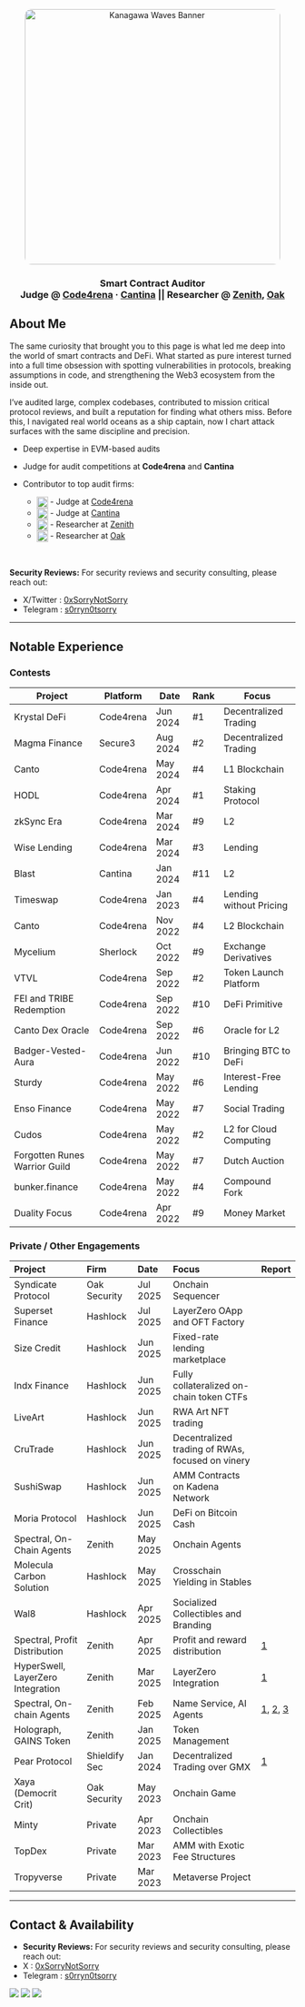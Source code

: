 <p align="center">
  <img src="https://images.alphacoders.com/695/thumb-1920-69561.jpg" alt="Kanagawa Waves Banner" width="450px" style="border-radius:12px; max-width:100%;" />
</p>

<h3 align="center">
  Smart Contract Auditor <br>
  Judge @ <a href="https://code4rena.com">Code4rena</a> · <a href="https://cantina.xyz/">Cantina</a> ||
  Researcher @
  <a href="https://www.zenith.security/">Zenith</a>,
  <a href="https://www.oaksecurity.io/">Oak</a>
</h3>

##  About Me

The same curiosity that brought you to this page is what led me deep into the world of smart contracts and DeFi. What started as pure interest turned into a full time obsession with spotting vulnerabilities in protocols, breaking assumptions in code, and strengthening the Web3 ecosystem from the inside out.

I’ve audited large, complex codebases, contributed to mission critical protocol reviews, and built a reputation for finding what others miss. Before this, I navigated real world oceans as a ship captain, now I chart attack surfaces with the same discipline and precision.

- Deep expertise in EVM-based audits

- Judge for audit competitions at **Code4rena** and **Cantina**

- Contributor to top audit firms:
  - <img src="https://code4rena.com/images/c4-logo-icon.svg" alt="Code4rena Logo" height="20" style="vertical-align: middle;"/> - Judge at [Code4rena](https://code4rena.com)
  - <img src="https://cdn.prod.website-files.com/6741f9996a3c2c0fa84c2df0/678fc5b715d04efdf209cf7a_pictogram-brand-white.svg" alt="Cantina Logo" height="20" style="vertical-align: middle;"/> - Judge at [Cantina](https://cantina.xyz/)
  - <img src="https://cdn.prod.website-files.com/678a0c632f0d4c0da9dc074d/678a0c632f0d4c0da9dc07cb_Logo.svg" alt="Zenith Logo" height="20" style="vertical-align: middle;"/> - Researcher at [Zenith](https://www.zenith.security/)
  - <img src="https://cdn.prod.website-files.com/645954cb638e932c6cd1949a/64596abc1b8dbb2b2e122098_oak-logo-white.svg" alt="Oak Logo" height="20" style="vertical-align: middle;"/> - Researcher at [Oak](https://www.oaksecurity.io/)

<br>

**Security Reviews:** For security reviews and security consulting, please reach out: 
- X/Twitter : [0xSorryNotSorry](https://x.com/0xSorryNotSorry) 
- Telegram  :  [s0rryn0tsorry](https://t.me/s0rryn0tsorry)

---
## Notable Experience

### Contests

| Project                             | Platform      | Date        | Rank  | Focus                                 |
|-------------------------------------|---------------|-------------|-------|----------------------------------------|
| Krystal DeFi                        | Code4rena     | Jun 2024    | #1    | Decentralized Trading                  |
| Magma Finance                       | Secure3       | Aug 2024    | #2    | Decentralized Trading                  |
| Canto                               | Code4rena     | May 2024    | #4    | L1 Blockchain                          |
| HODL                                | Code4rena     | Apr 2024    | #1    | Staking Protocol                       |
| zkSync Era                          | Code4rena     | Mar 2024    | #9    | L2                                     |
| Wise Lending                        | Code4rena     | Mar 2024    | #3    | Lending                                |
| Blast                               | Cantina       | Jan 2024    | #11   | L2                                     |
| Timeswap                            | Code4rena     | Jan 2023    | #4    | Lending without Pricing                |
| Canto                               | Code4rena     | Nov 2022    | #4    | L2 Blockchain                          |
| Mycelium                            | Sherlock      | Oct 2022    | #9    | Exchange Derivatives                   |
| VTVL                                | Code4rena     | Sep 2022    | #2    | Token Launch Platform                  |
| FEI and TRIBE Redemption            | Code4rena     | Sep 2022    | #10   | DeFi Primitive                         |
| Canto Dex Oracle                    | Code4rena     | Sep 2022    | #6    | Oracle for L2                          |
| Badger-Vested-Aura                  | Code4rena     | Jun 2022    | #10   | Bringing BTC to DeFi                   |
| Sturdy                              | Code4rena     | May 2022    | #6    | Interest-Free Lending                  |
| Enso Finance                        | Code4rena     | May 2022    | #7    | Social Trading                         |
| Cudos                               | Code4rena     | May 2022    | #2    | L2 for Cloud Computing                 |
| Forgotten Runes Warrior Guild       | Code4rena     | May 2022    | #7    | Dutch Auction                          |
| bunker.finance                      | Code4rena     | May 2022    | #4    | Compound Fork                          |
| Duality Focus                       | Code4rena     | Apr 2022    | #9    | Money Market                           |

### Private / Other Engagements

| Project | Firm | Date | Focus | Report |
|:--------|:-----|:-----|:------|:-------|
| Syndicate Protocol | Oak Security | Jul 2025 | Onchain Sequencer | |
| Superset Finance | Hashlock | Jul 2025 | LayerZero OApp and OFT Factory | |
| Size Credit | Hashlock | Jun 2025 | Fixed-rate lending marketplace | |
| Indx Finance | Hashlock | Jun 2025 | Fully collateralized on-chain token CTFs | |
| LiveArt | Hashlock | Jun 2025 | RWA Art NFT trading | |
| CruTrade | Hashlock | Jun 2025 | Decentralized trading of RWAs, focused on vinery | |
| SushiSwap | Hashlock | Jun 2025 | AMM Contracts on Kadena Network | |
| Moria Protocol | Hashlock | Jun 2025 | DeFi on Bitcoin Cash | |
| Spectral, On-Chain Agents | Zenith | May 2025 | Onchain Agents | |
| Molecula Carbon Solution | Hashlock | May 2025 | Crosschain Yielding in Stables | |
| Wal8 | Hashlock | Apr 2025 | Socialized Collectibles and Branding | |
| Spectral, Profit Distribution | Zenith | Apr 2025 | Profit and reward distribution | [1](https://airtable.com/appkYI70J27VIYMFU/shrgoYXcay5D6RHnH/tbltq573yZrsBemb6/viwiN5Dn9KBnYSllr/recDarNYWNEAFfiUK/fldzYl5rFcQW9s1pI/attdyhYcc19RProc3) |
| HyperSwell, LayerZero Integration | Zenith | Mar 2025 | LayerZero Integration | [1](https://airtable.com/appkYI70J27VIYMFU/shrgoYXcay5D6RHnH/tbltq573yZrsBemb6/viwiN5Dn9KBnYSllr/recBE6owRJjgKSYMK/fldzYl5rFcQW9s1pI/attsJg7fKcjya7c3c) |
| Spectral, On-chain Agents | Zenith | Feb 2025 | Name Service, AI Agents | [1](https://airtable.com/appkYI70J27VIYMFU/shrgoYXcay5D6RHnH/tbltq573yZrsBemb6/viwiN5Dn9KBnYSllr/rec1YSN3DNK3JqV2r/fldzYl5rFcQW9s1pI/attbngvMmPm8UdU23), [2](https://airtable.com/appkYI70J27VIYMFU/shrgoYXcay5D6RHnH/tbltq573yZrsBemb6/viwiN5Dn9KBnYSllr/rec1YSN3DNK3JqV2r/fldzYl5rFcQW9s1pI/attf17BNI51qZKffa), [3](https://airtable.com/appkYI70J27VIYMFU/shrgoYXcay5D6RHnH/tbltq573yZrsBemb6/viwiN5Dn9KBnYSllr/rec1YSN3DNK3JqV2r/fldzYl5rFcQW9s1pI/attGbCQsAVz9EpkXJ) |
| Holograph, GAINS Token | Zenith | Jan 2025 | Token Management | |
| Pear Protocol | Shieldify Sec | Jan 2024 | Decentralized Trading over GMX | [1](https://github.com/shieldify-security/audits-portfolio/blob/main/reports/PearLabs-V0.9-Security-Review.pdf) |
| Xaya (Democrit Crit) | Oak Security | May 2023 | Onchain Game | |
| Minty | Private | Apr 2023 | Onchain Collectibles | |
| TopDex | Private | Mar 2023 | AMM with Exotic Fee Structures | |
| Tropyverse | Private | Mar 2023 | Metaverse Project | |

---

##  Contact & Availability

- **Security Reviews:** For security reviews and security consulting, please reach out: 
- X : [0xSorryNotSorry](https://x.com/0xSorryNotSorry) 
- Telegram :  [s0rryn0tsorry](https://t.me/s0rryn0tsorry)

<p>
  <a href="https://x.com/0xSorryNotSorry"><img src="https://img.shields.io/badge/Twitter-%231DA1F2?style=flat&logo=twitter&logoColor=white" /></a>
  <a href="https://t.me/s0rryn0tsorry"><img src="https://img.shields.io/badge/Telegram-2CA5E0?style=flat&logo=telegram&logoColor=white" /></a>
  <a href="https://github.com/0xSorryNotSorry"><img src="https://img.shields.io/badge/GitHub-%23121011.svg?style=flat&logo=github&logoColor=white" /></a>
</p>
